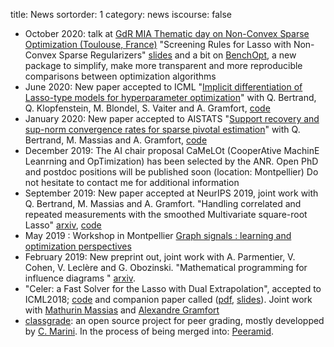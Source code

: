 title: News
sortorder: 1
category: news
iscourse: false

- October 2020: talk at [GdR MIA Thematic day on Non-Convex Sparse Optimization (Toulouse, France)](https://www.irit.fr/~Emmanuel.Soubies/Docs/Thematic_Day_MIA_09-10-2020.pdf) "Screening Rules for Lasso with Non-Convex Sparse Regularizers" [slides](talks/MIA_2020.pdf) and a bit on
[BenchOpt](https://benchopt.github.io/), a new package to simplify, make more transparent and more reproducible comparisons between optimization algorithms
- June 2020: New paper accepted to ICML "[Implicit differentiation of Lasso-type models for hyperparameter optimization](https://arxiv.org/abs/2002.08943)" with Q. Bertrand, Q. Klopfenstein, M. Blondel, S. Vaiter and A. Gramfort, [code](https://github.com/QB3/sparse-ho)
- January 2020: New paper accepted to AISTATS "[Support recovery and sup-norm convergence rates for sparse pivotal estimation](https://arxiv.org/abs/2001.05401)" with Q. Bertrand, M. Massias and A. Gramfort, [code](https://github.com/QB3/CLaR)
- December 2019: The AI chair proposal CaMeLOt (CooperAtive MachinE Leanrning and OpTimization) has been selected by the ANR. Open PhD and postdoc positions will be published soon (location: Montpellier)
 Do not hesitate to contact me for additional information
- September 2019: New paper accepted at NeurIPS 2019, joint work with Q. Bertrand, M. Massias and A. Gramfort. "Handling correlated and repeated measurements with the smoothed Multivariate square-root Lasso" [arxiv](https://arxiv.org/abs/1902.02509), [code](https://github.com/QB3/CLaR)
- May 2019 : Workshop in Montpellier [Graph signals : learning and optimization perspectives](https://graph-sig-2019.sciencesconf.org/)
- February 2019: New preprint out, joint work with A. Parmentier, V. Cohen, V. Leclère and G. Obozinski. "Mathematical programming for influence diagrams " [arxiv](https://arxiv.org/abs/1902.07039).
- "Celer: a Fast Solver for the Lasso with Dual Extrapolation", accepted to ICML2018; [code](https://mathurinm.github.io/celer/) and companion paper called ([pdf](https://arxiv.org/abs/1802.07481), [slides](http://localhost/talks/UBC.pdf)).
Joint work with [Mathurin Massias](https://mathurinm.github.io/)	and [Alexandre Gramfort](http://alexandre.gramfort.net/)
- [classgrade](https://github.com/classgrade/classgrade): an open source project for peer grading, mostly developped by [C. Marini](https://github.com/camillemarini). In the process of being merged into: [Peeramid](https://github.com/SOSFutur-public/Peeramid).
